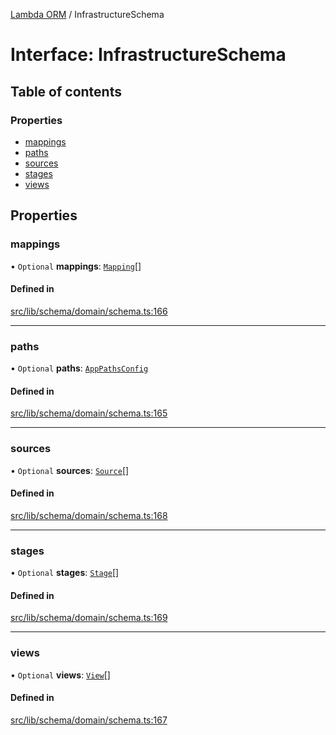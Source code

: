 [Lambda ORM](../README.md) / InfrastructureSchema

# Interface: InfrastructureSchema

## Table of contents

### Properties

- [mappings](InfrastructureSchema.md#mappings)
- [paths](InfrastructureSchema.md#paths)
- [sources](InfrastructureSchema.md#sources)
- [stages](InfrastructureSchema.md#stages)
- [views](InfrastructureSchema.md#views)

## Properties

### mappings

• `Optional` **mappings**: [`Mapping`](Mapping.md)[]

#### Defined in

[src/lib/schema/domain/schema.ts:166](https://github.com/lambda-orm/lambdaorm-base/blob/241a856/src/lib/schema/domain/schema.ts#L166)

___

### paths

• `Optional` **paths**: [`AppPathsConfig`](AppPathsConfig.md)

#### Defined in

[src/lib/schema/domain/schema.ts:165](https://github.com/lambda-orm/lambdaorm-base/blob/241a856/src/lib/schema/domain/schema.ts#L165)

___

### sources

• `Optional` **sources**: [`Source`](Source.md)[]

#### Defined in

[src/lib/schema/domain/schema.ts:168](https://github.com/lambda-orm/lambdaorm-base/blob/241a856/src/lib/schema/domain/schema.ts#L168)

___

### stages

• `Optional` **stages**: [`Stage`](Stage.md)[]

#### Defined in

[src/lib/schema/domain/schema.ts:169](https://github.com/lambda-orm/lambdaorm-base/blob/241a856/src/lib/schema/domain/schema.ts#L169)

___

### views

• `Optional` **views**: [`View`](View.md)[]

#### Defined in

[src/lib/schema/domain/schema.ts:167](https://github.com/lambda-orm/lambdaorm-base/blob/241a856/src/lib/schema/domain/schema.ts#L167)
